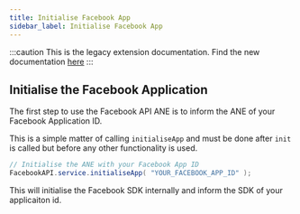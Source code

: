 ```yaml
---
title: Initialise Facebook App
sidebar_label: Initialise Facebook App
---
```


:::caution
This is the legacy extension documentation. Find the new documentation [here](../facebookapi/)
:::

## Initialise the Facebook Application

The first step to use the Facebook API ANE is to inform the ANE of your Facebook Application ID.

This is a simple matter of calling `initialiseApp` and must be done after `init` is called but 
before any other functionality is used.


```actionscript
// Initialise the ANE with your Facebook App ID
FacebookAPI.service.initialiseApp( "YOUR_FACEBOOK_APP_ID" );
```

This will initialise the Facebook SDK internally and inform the SDK of your applicaiton id.
